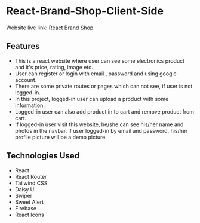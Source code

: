 # React-Brand-Shop-Client-Side

Website live link: [React Brand Shop](https://brand-shop-1ffd7.web.app/)

## Features

- This is a react website where user can see some electronics product and it's price, rating, image etc.
- User can register or login with email , password and using google account.
- There are some private routes or pages which can not see, if user is not logged-in.
- In this project, logged-in user can upload a product with some information. 
- Logged-in user can also add product in to cart and remove product from cart.
- If logged-in user visit this website, he/she can see his/her name and photos in the navbar. if user logged-in by email and password, his/her profile picture will be a demo picture


## Technologies Used
- React
- React Router
- Tailwind CSS
- Daisy UI
- Swiper
- Sweet Alert
- Firebase
- React Icons